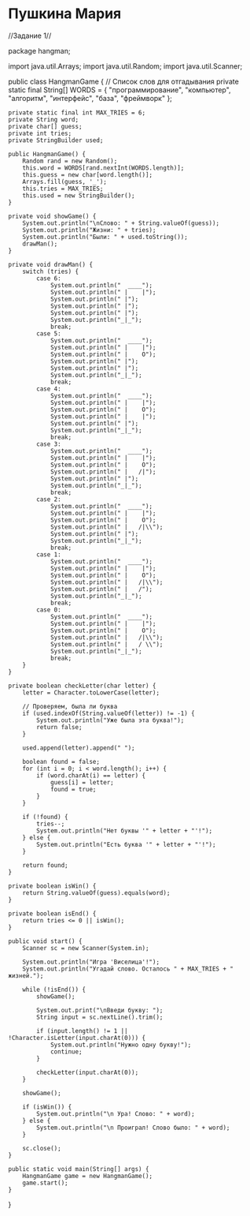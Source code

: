 # Пушкина Мария
//Задание 1//


package hangman;

import java.util.Arrays;
import java.util.Random;
import java.util.Scanner;

public class HangmanGame {
    // Список слов для отгадывания
    private static final String[] WORDS = {
        "программирование", "компьютер", "алгоритм", 
        "интерфейс", "база", "фреймворк"
    };
    
    private static final int MAX_TRIES = 6;
    private String word;
    private char[] guess;
    private int tries;
    private StringBuilder used;
    
    public HangmanGame() {
        Random rand = new Random();
        this.word = WORDS[rand.nextInt(WORDS.length)];
        this.guess = new char[word.length()];
        Arrays.fill(guess, '_');
        this.tries = MAX_TRIES;
        this.used = new StringBuilder();
    }
    
    private void showGame() {
        System.out.println("\nСлово: " + String.valueOf(guess));
        System.out.println("Жизни: " + tries);
        System.out.println("Были: " + used.toString());
        drawMan();
    }
    
    private void drawMan() {
        switch (tries) {
            case 6:
                System.out.println("  ____");
                System.out.println(" |    |");
                System.out.println(" |");
                System.out.println(" |");
                System.out.println(" |");
                System.out.println("_|_");
                break;
            case 5:
                System.out.println("  ____");
                System.out.println(" |    |");
                System.out.println(" |    O");
                System.out.println(" |");
                System.out.println(" |");
                System.out.println("_|_");
                break;
            case 4:
                System.out.println("  ____");
                System.out.println(" |    |");
                System.out.println(" |    O");
                System.out.println(" |    |");
                System.out.println(" |");
                System.out.println("_|_");
                break;
            case 3:
                System.out.println("  ____");
                System.out.println(" |    |");
                System.out.println(" |    O");
                System.out.println(" |   /|");
                System.out.println(" |");
                System.out.println("_|_");
                break;
            case 2:
                System.out.println("  ____");
                System.out.println(" |    |");
                System.out.println(" |    O");
                System.out.println(" |   /|\\");
                System.out.println(" |");
                System.out.println("_|_");
                break;
            case 1:
                System.out.println("  ____");
                System.out.println(" |    |");
                System.out.println(" |    O");
                System.out.println(" |   /|\\");
                System.out.println(" |   /");
                System.out.println("_|_");
                break;
            case 0:
                System.out.println("  ____");
                System.out.println(" |    |");
                System.out.println(" |    O");
                System.out.println(" |   /|\\");
                System.out.println(" |   / \\");
                System.out.println("_|_");
                break;
        }
    }
    
    private boolean checkLetter(char letter) {
        letter = Character.toLowerCase(letter);
        
        // Проверяем, была ли буква
        if (used.indexOf(String.valueOf(letter)) != -1) {
            System.out.println("Уже была эта буква!");
            return false;
        }
        
        used.append(letter).append(" ");
        
        boolean found = false;
        for (int i = 0; i < word.length(); i++) {
            if (word.charAt(i) == letter) {
                guess[i] = letter;
                found = true;
            }
        }
        
        if (!found) {
            tries--;
            System.out.println("Нет буквы '" + letter + "'!");
        } else {
            System.out.println("Есть буква '" + letter + "'!");
        }
        
        return found;
    }
    
    private boolean isWin() {
        return String.valueOf(guess).equals(word);
    }
    
    private boolean isEnd() {
        return tries <= 0 || isWin();
    }
    
    public void start() {
        Scanner sc = new Scanner(System.in);
        
        System.out.println("Игра 'Виселица'!");
        System.out.println("Угадай слово. Осталось " + MAX_TRIES + " жизней.");
        
        while (!isEnd()) {
            showGame();
            
            System.out.print("\nВведи букву: ");
            String input = sc.nextLine().trim();
            
            if (input.length() != 1 || !Character.isLetter(input.charAt(0))) {
                System.out.println("Нужно одну букву!");
                continue;
            }
            
            checkLetter(input.charAt(0));
        }
        
        showGame();
        
        if (isWin()) {
            System.out.println("\n Ура! Слово: " + word);
        } else {
            System.out.println("\n Проиграл! Слово было: " + word);
        }
        
        sc.close();
    }
    
    public static void main(String[] args) {
        HangmanGame game = new HangmanGame();
        game.start();
    }
}
